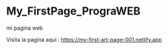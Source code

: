 # My_FirstPage_PrograWEB
 mi pagina web

Visita la pagina aqui : 
https://my-first-art-page-001.netlify.app
